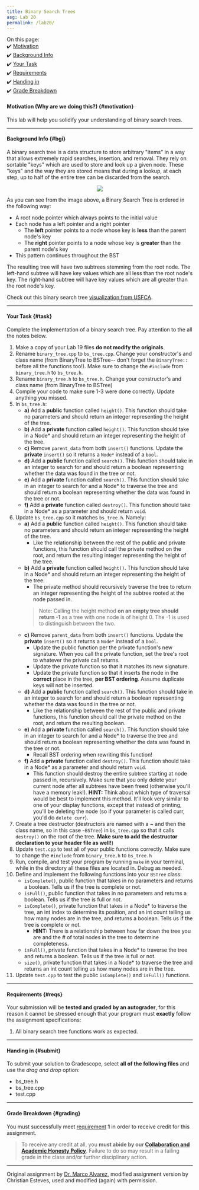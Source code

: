 ```yaml
---
title: Binary Search Trees
asg: Lab 20
permalink: /lab20/
---
```


On this page:  
✔️ [Motivation](#motivation)  
✔️ [Background Info](#bgi)  
✔️ [Your Task](#task)  
✔️ [Requirements](#reqs)  
✔️ [Handing in](#submit)  
✔️ [Grade Breakdown](#grading)

#### Motivation (Why are we doing this?) {#motivation}
This lab will help you solidify your understanding of binary search trees.

---

#### Background Info {#bgi}

A binary search tree is a data structure to store arbitrary "items" in a way that allows extremely rapid searches, insertion, and removal. 
They rely on sortable "keys" which are used to store and look up a given node.
These "keys" and the way they are stored means that during a lookup, at each step, up to half of the entire tree can be discarded from the search. 


<p align="center">
  <img src="/sm21/labs/lab20/bst.gif">
</p>


As you can see from the image above, a Binary Search Tree is ordered in the following way:

* A root node pointer which always points to the initial value
* Each node has a left pointer and a right pointer
  + The **left** pointer points to a node whose key is **less** than the parent node's key
  + The **right** pointer points to a node whose key is **greater** than the parent node's key 
* This pattern continues throughout the BST

The resulting tree will have two subtrees stemming from the root node. The left-hand subtree will have key values which are all less than the root node's key. The right-hand subtree will have key values which are all greater than the root node's key.

Check out this binary search tree [visualization from USFCA](https://www.cs.usfca.edu/~galles/visualization/BST.html).

---

#### Your Task {#task}

Complete the implementation of a binary search tree. Pay attention to the all the notes below.

1. Make a copy of your Lab 19 files **do not modify the originals**.
2. Rename `binary_tree.cpp` to `bs_tree.cpp`. Change your constructor's and class name (from BinaryTree to BSTree-- don't forget the `BinaryTree::` before all the functions too!). Make sure to change the `#include` from `binary_tree.h` to `bs_tree.h`.
3. Rename `binary_tree.h` to `bs_tree.h`. Change your constructor's and class name (from BinaryTree to BSTree)
4. Compile your code to make sure 1-3 were done correctly. Update anything you missed.
5. In `bs_tree.h`:
    - **a)** Add a **public** function called `height()`. This function should take no parameters and should return an integer representing the height of the tree. 
    - **b)** Add a **private** function called `height()`. This function should take in a Node* and should return an integer representing the height of the tree.
    - **c)** Remove `parent_data` from both `insert()` functions. Update the **private** `insert()` so it returns a `Node*` instead of a `bool`.
    - **d)** Add a **public** function called `search()`. This function should take in an integer to search for and should return a boolean representing whether the data was found in the tree or not.
    - **e)** Add a **private** function called `search()`. This function should take in an integer to search for and a Node* to traverse the tree and should return a boolean representing whether the data was found in the tree or not.
    - **f)** Add a **private** function called `destroy()`. This function should take in a Node* as a parameter and should return `void`.
6. Update `bs_tree.cpp` so it matches `bs_tree.h`. Namely:
    - **a)** Add a **public** function called `height()`. This function should take no parameters and should return an integer representing the height of the tree. 
        - Like the relationship between the rest of the public and private functions, this function should call the private method on the root, and return the resulting integer representing the height of the tree. 
    - **b)** Add a **private** function called `height()`. This function should take in a Node* and should return an integer representing the height of the tree.
        - The private method should recursively traverse the tree to return an integer representing the height of the subtree rooted at the node passed in.
        > Note: Calling the height method **on an empty tree should return -1** as a tree with one node is of height 0. The -1 is used to distinguish between the two.
    - **c)** Remove `parent_data` from both `insert()` functions. Update the **private** `insert()` so it returns a `Node*` instead of a `bool`.
        - Update the public function per the private function's new signature. When you call the private function, set the tree's root to whatever the private call returns.
        - Update the private function so that it matches its new signature. 
        - Update the private function so that it inserts the node in the **correct** place in the tree, **per BST ordering**. Assume duplicate keys will not be inserted.
    - **d)** Add a **public** function called `search()`. This function should take in an integer to search for and should return a boolean representing whether the data was found in the tree or not.
        - Like the relationship between the rest of the public and private functions, this function should call the private method on the root, and return the resulting boolean.
    - **e)** Add a **private** function called `search()`. This function should take in an integer to search for and a Node* to traverse the tree and should return a boolean representing whether the data was found in the tree or not.
        - Recall BST ordering when rewriting this function!
    - **f)** Add a **private** function called `destroy()`. This function should take in a Node* as a parameter and should return `void`.
        - This function should destroy the entire subtree starting at node passed in, recursively. Make sure that you only delete your current node after all subtrees have been freed (otherwise you'll have a memory leak!). **HINT:** Think about which type of traversal would be best to implement this method. It'll look very similar to one of your display functions, except that instead of printing, you'll be deleting the node (so if your parameter is called curr, you'd do `delete curr`).
7. Create a tree destructor (destructors are named with a ~ and then the class name, so in this case `~BSTree`) in `bs_tree.cpp` so that it calls `destroy()` on the root of the tree. **Make sure to add the destructor declaration to your header file as well!**)
8. Update `test.cpp` to test all of your public functions correctly. Make sure to change the `#include` from `binary_tree.h` to `bs_tree.h`
9. Run, compile, and test your program by running `make` in your terminal, while in the directory all these files are located in. Debug as needed.
10. Define and implement the following functions into your `BSTree` class:
    - `isComplete()`, public function that takes in no parameters and returns a boolean. Tells us if the tree is complete or not.
    - `isFull()`, public function that takes in no parameters and returns a boolean. Tells us if the tree is full or not. 
    - `isComplete()`, private function that takes in a Node* to traverse the tree, an int index to determine its position, and an int count telling us how many nodes are in the tree, and returns a boolean. Tells us if the tree is complete or not.
        - **HINT:** There is a relationship between how far down the tree you are and the # of total nodes in the tree to determine completeness.
    - `isFull()`, private function that takes in a Node* to traverse the tree and returns a boolean. Tells us if the tree is full or not. 
    - `size()`, private function that takes in a Node* to traverse the tree and returns an int count telling us how many nodes are in the tree.
11. Update `test.cpp` to test the public `isComplete()` and `isFull()` functions.

---

#### Requirements {#reqs}

Your submission will be **tested and graded by an autograder**, for this reason it cannot be stressed enough that your program must **exactly** follow the assignment specifications:    

1. All binary search tree functions work as expected.

---

#### Handing in {#submit}
To submit your solution to Gradescope, select **all of the following files** and use the *drag and drop* option:
- bs_tree.h
- bs_tree.cpp
- test.cpp

---

#### Grade Breakdown {#grading}
You must successfully meet [requirement](#reqs) **1** in order to receive credit for this assignment.

> To receive any credit at all, you **must abide by our [Collaboration and Academic Honesty Policy](/sm21/policies/#integrity)**. Failure to do so may result in a failing grade in the class and/or further disciplinary action.

---

Original assignment by [Dr. Marco Alvarez](https://homepage.cs.uri.edu/~malvarez/), modified assignment version by Christian Esteves, used and modified (again) with permission.
